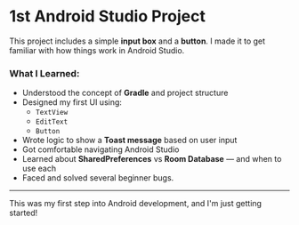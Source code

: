 # 1st Android Studio Project 

This project includes a simple **input box** and a **button**. I made it to get familiar with how things work in Android Studio.

### What I Learned:
- Understood the concept of **Gradle** and project structure
- Designed my first UI using:
  - `TextView`
  - `EditText`
  - `Button`
- Wrote logic to show a **Toast message** based on user input
- Got comfortable navigating Android Studio 
- Learned about **SharedPreferences** vs **Room Database** — and when to use each
- Faced and solved several beginner bugs.

---

This was my first step into Android development, and I'm just getting started!
